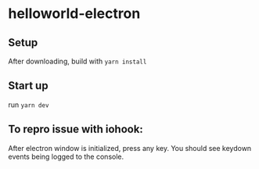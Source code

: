 # helloworld-electron

## Setup
After downloading, build with `yarn install`

## Start up
run `yarn dev`

## To repro issue with iohook:
After electron window is initialized, press any key. You should see keydown events being logged to the console.
